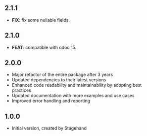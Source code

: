 ## 2.1.1

 - **FIX**: fix some nullable fields.

## 2.1.0

 - **FEAT**: compatible with odoo 15.

## 2.0.0

- Major refactor of the entire package after 3 years
- Updated dependencies to their latest versions
- Enhanced code readability and maintainability by adopting best practices
- Updated documentation with more examples and use cases
- Improved error handling and reporting

## 1.0.0

- Initial version, created by Stagehand
